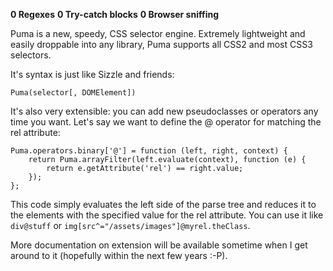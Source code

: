 **0 Regexes**
**0 Try-catch blocks**
**0 Browser sniffing**



Puma is a new, speedy, CSS selector engine. Extremely lightweight and easily droppable into any library, Puma supports all CSS2 and most CSS3 selectors.

It's syntax is just like Sizzle and friends:

    Puma(selector[, DOMElement])


It's also very extensible: you can add new pseudoclasses or operators any time you want. Let's say we want to define the @ operator for matching the rel attribute:

    Puma.operators.binary['@'] = function (left, right, context) {
        return Puma.arrayFilter(left.evaluate(context), function (e) {
            return e.getAttribute('rel') == right.value;
        });
    };

This code simply evaluates the left side of the parse tree and reduces it to the elements with the specified value for the rel attribute. You can use it like `div@stuff` or `img[src^="/assets/images"]@myrel.theClass`.

More documentation on extension will be available sometime when I get around to it (hopefully within the next few years :-P).